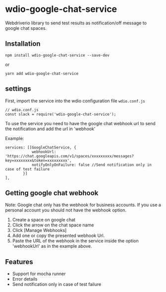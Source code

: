 # wdio-google-chat-service

Webdriverio library to send test results as notification/off message to google chat spaces.

## Installation

`npm install wdio-google-chat-service --save-dev`

or

`yarn add wdio-google-chat-service`

## settings

First, import the service into the wdio configuration file `wdio.conf.js`

```
// wdio.conf.js
const slack = require('wdio-google-chat-service');
```

To use the service you need to have the google chat webhook url to send the notification and add the url in 'webhook'

Example:

```
services: [[GoogleChatService, {
            webhookUrl: 'https://chat.googleapis.com/v1/spaces/xxxxxxxxx/messages?key=xxxxxxxx&token=xxxxxxxxx',
            notifyOnlyOnFailure: false //Send notification only in case of test failure
        }]
],
```

## Getting google chat webhook

Note: Google chat only has the webhook for business accounts. If you use a personal account you should not have the webhook option.

1. Create a space on google chat
2. Click the arrow on the chat space name
3. Click [Manage Webhooks]
4. Add one or copy the presented webhook Url.
5. Paste the URL of the webhook in the service inside the option 'webhookUrl' as in the example above.

## Features

- Support for mocha runner
- Error details
- Send notification only in case of test failure

